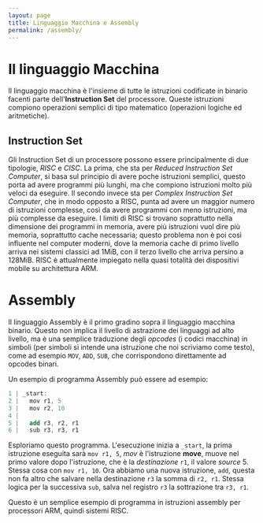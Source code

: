 ```yaml
---
layout: page
title: Linguaggio Macchina e Assembly 
permalink: /assembly/
---
```


# Il linguaggio Macchina

Il linguaggio macchina è l'insieme di tutte le istruzioni codificate in binario facenti parte dell'**Instruction Set** del processore. Queste istruzioni compiono operazioni semplici di tipo matematico (operazioni logiche ed aritmetiche).

## Instruction Set

Gli Instruction Set di un processore possono essere principalmente di due tipologie, _RISC_ e _CISC_. La prima, che sta per _Reduced Instruction Set Computer_, si basa sul principio di avere poche istruzioni semplici, questo porta ad avere programmi più lunghi, ma che compiono istruzioni molto più veloci da eseguire. Il secondo invece sta per _Complex Instruction Set Computer_, che in modo opposto a RISC, punta ad avere un maggior numero di istruzioni complesse, così da avere programmi con meno istruzioni, ma più complesse da eseguire. I limiti di RISC si trovano soprattutto nella dimensione dei programmi in memoria, avere più istruzioni vuol dire più memoria, soprattutto cache necessaria; questo problema non è poi così influente nel computer moderni, dove la memoria cache di primo livello arriva nei sistemi classici ad 1MiB, con il terzo livello che arriva persino a 128MiB. RISC è attualmente impiegato nella quasi totalità dei dispositivi mobile su architettura ARM.

# Assembly
Il linguaggio Assembly è il primo gradino sopra il linguaggio macchina binario. Questo non implica il livello di astrazione dei linguaggi ad alto livello, ma è una semplice traduzione degli _opcodes_ (i codici macchina) in simboli (per simboli si intende una istruzione che noi scriviamo come testo), come ad esempio `MOV`, `ADD`, `SUB`, che corrispondono direttamente ad opcodes binari.

Un esempio di programma Assembly può essere ad esempio:

```as
1 | _start:
2 |   mov r1, 5
3 |   mov r2, 10
4 |
5 |   add r3, r2, r1
6 |   sub r3, r3, r1
```

Esploriamo questo programma.
L'esecuzione inizia a `_start`, la prima istruzione eseguita sarà `mov r1, 5`, _mov_ è l'istruzione **move**, muove nel primo valore dopo l'istruzione, che è la _destinazione_ `r1`, il valore _source_ 5. Stessa cosa con `mov r1, 10`. 
Ora abbiamo una nuova istruzione, `add`, questa non fa altro che salvare nella destinazione `r3` la somma di `r2, r1`. Stessa logica per la successiva `sub`, salva nel registro `r3` la sottrazione tra `r3, r1`.

Questo è un semplice esempio di programma in istruzioni assembly per processori ARM, quindi sistemi RISC.